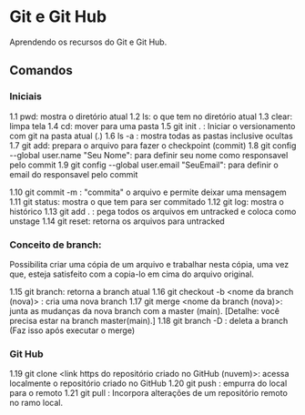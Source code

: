 # Git e Git Hub

Aprendendo os recursos do Git e Git Hub.

## Comandos

### Iniciais
1.1 pwd: mostra o diretório atual
1.2 ls: o que tem no diretório atual
1.3 clear: limpa tela
1.4 cd: mover para uma pasta
1.5 git init . : Iniciar o versionamento com git na pasta atual (.) 
1.6 ls -a : mostra todas as pastas inclusive ocultas
1.7 git add: prepara o arquivo para fazer o checkpoint (commit)
1.8 git config --global user.name "Seu Nome": para definir seu nome como responsavel pelo commit
1.9 git config --global user.email "SeuEmail": para definir o email do responsavel pelo commit

1.10 git commit -m : "commita" o arquivo e permite deixar uma mensagem
1.11 git status: mostra o que tem para ser commitado
1.12 git log: mostra o histórico
1.13 git add . : pega todos os arquivos em untracked e coloca como unstage
1.14 git reset: retorna os arquivos para untracked

### Conceito de branch:
Possibilita criar uma cópia de um arquivo e trabalhar nesta cópia, uma vez que, esteja satisfeito com a copia-lo em cima do arquivo original.

1.15 git branch: retorna a branch atual
1.16 git checkout -b <nome da branch (nova)> : cria uma nova branch
1.17 git merge <nome da branch (nova)>: junta as mudanças da nova branch com a master (main). [Detalhe: você precisa estar na branch master(main).]
1.18 git branch -D <nome da branch>: deleta a branch (Faz isso após executar o merge)


### Git Hub

1.19 git clone <link https do repositório criado no GitHub (nuvem)>: acessa localmente o repositório criado no GitHub
1.20 git push <origin brench_remoto> : empurra do local para o remoto
1.21 git pull : Incorpora alterações de um repositório remoto no ramo local. 
